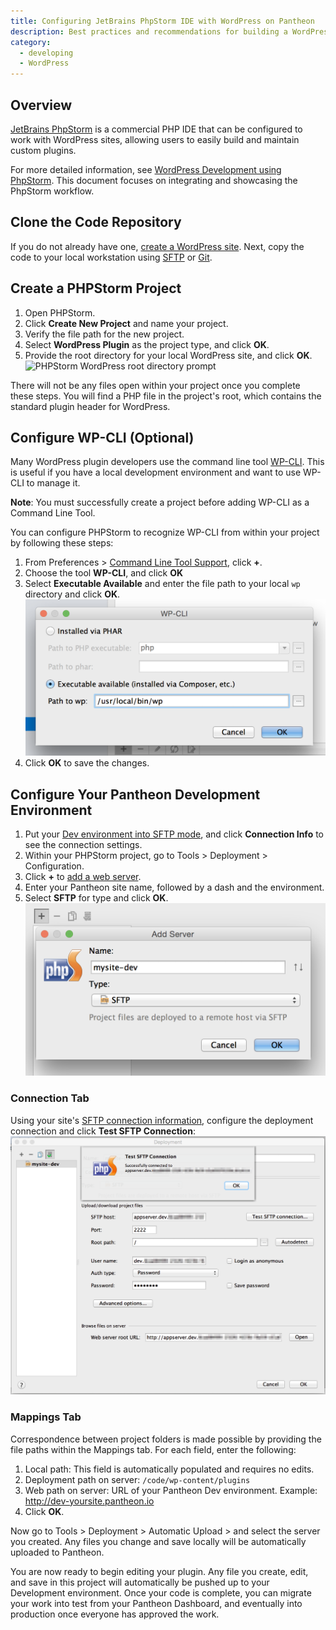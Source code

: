 ```yaml
---
title: Configuring JetBrains PhpStorm IDE with WordPress on Pantheon
description: Best practices and recommendations for building a WordPress site using PhpStorm.
category:
  - developing
  - WordPress
---
```

## Overview

[JetBrains PhpStorm](http://www.jetbrains.com/phpstorm/) is a commercial PHP IDE that can be configured to work with WordPress sites, allowing users to easily build and maintain custom plugins.

For more detailed information, see [WordPress Development using PhpStorm](https://confluence.jetbrains.com/display/PhpStorm/WordPress+Development+using+PhpStorm). This document focuses on integrating and showcasing the PhpStorm workflow.

## Clone the Code Repository
If you do not already have one, [create a WordPress site](/docs/articles/wordpress/starting-wordpress-site/). Next, copy the code to your local workstation using [SFTP](/docs/articles/sites/code/developing-directly-with-sftp-mode/#sftp-connection-information) or [Git](/docs/articles/local/starting-with-git/#clone-your-site-codebase).

## Create a PHPStorm Project

1. Open PHPStorm.
1. Click **Create New Project** and name your project.
1. Verify the file path for the new project.
1. Select **WordPress Plugin** as the project type, and click **OK**.
1. Provide the root directory for your local WordPress site, and click **OK**.
![PHPStorm WordPress root directory prompt](/docs/assets/images/phpstorm-root-dir.png)

There will not be any files open within your project once you complete these steps. You will find a PHP file in the project's root, which contains the standard plugin header for WordPress.

## Configure WP-CLI (Optional)
Many WordPress plugin developers use the command line tool [WP-CLI](http://wp-cli.org/). This is useful if you have a local development environment and want to use WP-CLI to manage it.

**Note**: You must successfully create a project before adding WP-CLI as a Command Line Tool.

You can configure PHPStorm to recognize WP-CLI from within your project by following these steps:

1. From Preferences > [Command Line Tool Support](http://www.jetbrains.com/phpstorm/webhelp/command-line-tool-support.html), click **+**.
1. Choose the tool **WP-CLI**, and click **OK**
1. Select **Executable Available** and enter the file path to your local `wp` directory and click **OK**.
 ![Configuring wp-cli path for PHPStorm](/source/docs/assets/images/path-to-wp-phpstorm.png)
1. Click **OK** to save the changes.


## Configure Your Pantheon Development Environment
1. Put your [Dev environment into SFTP mode](/docs/articles/sites/code/developing-directly-with-sftp-mode/#sftp-mode), and click **Connection Info** to see the connection settings.
2. Within your PHPStorm project, go to Tools > Deployment > Configuration.
3. Click **+** to [add a web server](http://www.jetbrains.com/phpstorm/webhelp/add-server-dialog.html).
4. Enter your Pantheon site name, followed by a dash and the environment.
5. Select **SFTP** for type and click **OK**.
 ![Add web server PHPStorm](/source/docs/assets/images/add-web-server-phpstorm.png)
### Connection Tab

Using your site's [SFTP connection information](/docs/articles/sites/code/developing-directly-with-sftp-mode/#sftp-connection-information), configure the deployment connection and click **Test SFTP Connection**:
![Configure deployment web server PHPStorm](/source/docs/assets/images/test-sftp-phpstorm.png)
### Mappings Tab
Correspondence between project folders is made possible by providing the file paths within the Mappings tab. For each field, enter the following:

1. Local path: This field is automatically populated and requires no edits.
2. Deployment path on server: `/code/wp-content/plugins`
3. Web path on server: URL of your Pantheon Dev environment. Example: http://dev-yoursite.pantheon.io
4. Click **OK**.

Now go to Tools > Deployment > Automatic Upload > and select the server you created. Any files you change and save locally will be automatically uploaded to Pantheon.

You are now ready to begin editing your plugin. Any file you create, edit, and save in this project will automatically be pushed up to your Development environment. Once your code is complete, you can migrate your work into test from your Pantheon Dashboard, and eventually into production once everyone has approved the work.
